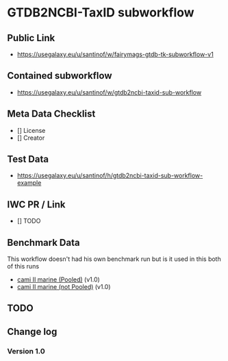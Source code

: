 # GTDB2NCBI-TaxID subworkflow

## Public Link

* https://usegalaxy.eu/u/santinof/w/fairymags-gtdb-tk-subworkflow-v1

## Contained subworkflow

* https://usegalaxy.eu/u/santinof/w/gtdb2ncbi-taxid-sub-workflow

## Meta Data Checklist

* [] License  
* [] Creator 

## Test Data

* https://usegalaxy.eu/u/santinof/h/gtdb2ncbi-taxid-sub-workflow-example

## IWC PR / Link

* [] TODO

## Benchmark Data 

This workflow doesn't had his own benchmark run but is it used in this both of this runs 

* [cami II marine (Pooled)](https://usegalaxy.eu/u/santinof/h/fairymags-taxonomic-binning-evaluation-pooled) (v1.0)
* [cami II marine (not Pooled)](https://usegalaxy.eu/u/santinof/h/fairymags-taxonomic-binning-evaluation-not-pooled) (v1.0)

## TODO


## Change log

### Version 1.0
